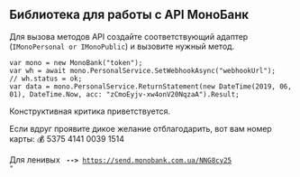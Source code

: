 ## Библиотека для работы с API МоноБанк
Для вызова методов API создайте соответствующий адаптер (```IMonoPersonal or IMonoPublic```) и вызовите нужный метод.
```
var mono = new MonoBank("token");
var wh = await mono.PersonalService.SetWebhookAsync("webhookUrl");
// wh.status = ok;
var data = mono.PersonalService.ReturnStatement(new DateTime(2019, 06, 01), DateTime.Now, acc: "zCmoEyjv-xw4onV20NqzaA").Result;    
  ```
Конструктивная критика приветствуется.

Если вдруг проявите дикое желание отблагодарить, вот вам номер карты:
💰 5375 4141 0039 1514

Для ленивых <code> <b>--></b> https://send.monobank.com.ua/NNG8cy25 "</code>
